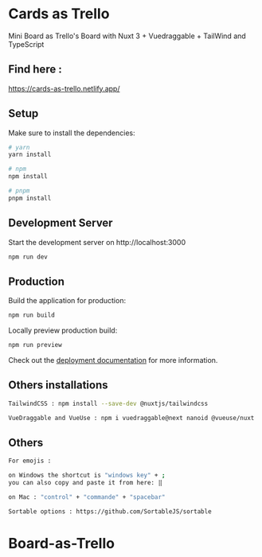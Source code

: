 # Cards as Trello

Mini Board as Trello's Board with Nuxt 3 + Vuedraggable + TailWind and TypeScript

## Find here :

https://cards-as-trello.netlify.app/

## Setup

Make sure to install the dependencies:

```bash
# yarn
yarn install

# npm
npm install

# pnpm
pnpm install
```

## Development Server

Start the development server on http://localhost:3000

```bash
npm run dev
```

## Production

Build the application for production:

```bash
npm run build
```

Locally preview production build:

```bash
npm run preview
```

Check out the [deployment documentation](https://nuxt.com/docs/getting-started/deployment) for more information.

## Others installations

```bash
TailwindCSS : npm install --save-dev @nuxtjs/tailwindcss
```

```bash
VueDraggable and VueUse : npm i vuedraggable@next nanoid @vueuse/nuxt
```

## Others

```bash
For emojis :

on Windows the shortcut is "windows key" + ;
you can also copy and paste it from here: ⣿

on Mac : "control" + "commande" + "spacebar"
```

```bash
Sortable options : https://github.com/SortableJS/sortable
```

# Board-as-Trello
